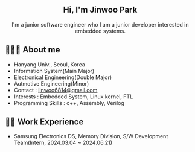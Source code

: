 <div align="center">

  
<h2> Hi, I'm Jinwoo Park </h2> 
  
  I'm a junior software engineer who I am a junior developer interested in embedded systems. <br>
  

 
</div>
  
</div>

## 👩🏻‍💻 About me
- Hanyang Univ., Seoul, Korea 
- Information System(Main Major) 
- Electronical Engineering(Double Major)
- Autmotive Engineering(Minor)
- Contact : jinwoo6814@gmail.com
- Interests : Embedded System, Linux kernel, FTL
- Programming Skills : c++, Assembly, Verilog

## 🏃‍♀️ Work Experience
- Samsung Electronics DS, Memory Division, S/W Development Team(Intern, 2024.03.04 ~ 2024.06.21)
  

</div>
